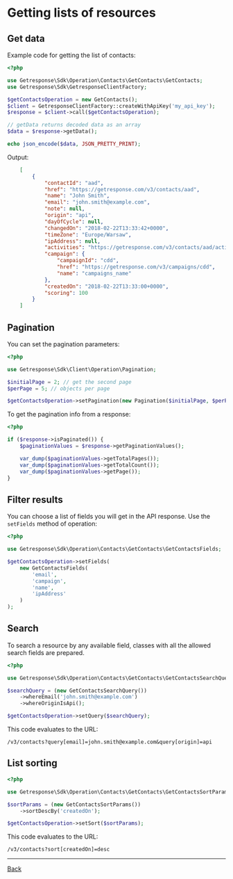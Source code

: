 # Getting lists of resources

## Get data

Example code for getting the list of contacts:

```php
<?php

use Getresponse\Sdk\Operation\Contacts\GetContacts\GetContacts;
use Getresponse\Sdk\GetresponseClientFactory;

$getContactsOperation = new GetContacts();
$client = GetresponseClientFactory::createWithApiKey('my_api_key');
$response = $client->call($getContactsOperation);

// getData returns decoded data as an array
$data = $response->getData();

echo json_encode($data, JSON_PRETTY_PRINT);
```

Output:

```json
    [
        {
            "contactId": "aad",
            "href": "https://getresponse.com/v3/contacts/aad",
            "name": "John Smith",
            "email": "john.smith@example.com",
            "note": null,
            "origin": "api",
            "dayOfCycle": null,
            "changedOn": "2018-02-22T13:33:42+0000",
            "timeZone": "Europe/Warsaw",
            "ipAddress": null,
            "activities": "https://getresponse.com/v3/contacts/aad/activities",
            "campaign": {
                "campaignId": "cdd",
                "href": "https://getresponse.com/v3/campaigns/cdd",
                "name": "campaigns_name"
            },
            "createdOn": "2018-02-22T13:33:00+0000",
            "scoring": 100
        }
    ]
```

## Pagination

You can set the pagination parameters:

```php
<?php

use Getresponse\Sdk\Client\Operation\Pagination;

$initialPage = 2; // get the second page
$perPage = 5; // objects per page

$getContactsOperation->setPagination(new Pagination($initialPage, $perPage));

```

To get the pagination info from a response:

```php
<?php

if ($response->isPaginated()) {
    $paginationValues = $response->getPaginationValues();

    var_dump($paginationValues->getTotalPages());
    var_dump($paginationValues->getTotalCount());
    var_dump($paginationValues->getPage());
}

```


## Filter results

You can choose a list of fields you will get in the API response. Use the `setFields` method of operation:

```php
<?php

use Getresponse\Sdk\Operation\Contacts\GetContacts\GetContactsFields;

$getContactsOperation->setFields(
    new GetContactsFields(
        'email',
        'campaign',
        'name',
        'ipAddress'
    )
);

```

## Search

To search a resource by any available field, classes with all the allowed search fields are prepared.


```php
<?php

use Getresponse\Sdk\Operation\Contacts\GetContacts\GetContactsSearchQuery;

$searchQuery = (new GetContactsSearchQuery())
    ->whereEmail('john.smith@example.com')
    ->whereOriginIsApi();

$getContactsOperation->setQuery($searchQuery);
```

This code evaluates to the URL:

    /v3/contacts?query[email]=john.smith@example.com&query[origin]=api

## List sorting

```php
<?php

use Getresponse\Sdk\Operation\Contacts\GetContacts\GetContactsSortParams;

$sortParams = (new GetContactsSortParams())
    ->sortDescBy('createdOn');

$getContactsOperation->setSort($sortParams);
```

This code evaluates to the URL:

    /v3/contacts?sort[createdOn]=desc

___

[Back](../../README.md)
